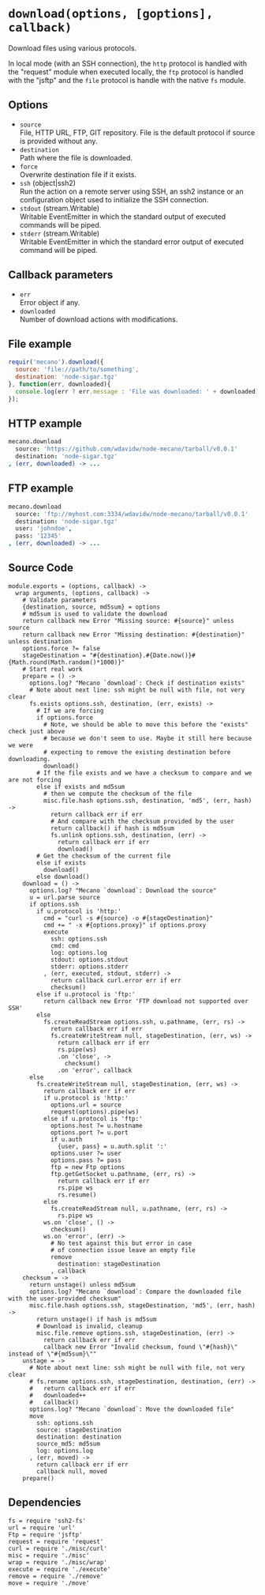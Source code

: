 
# `download(options, [goptions], callback)`

Download files using various protocols.

In local mode (with an SSH connection), the `http` protocol is handled with the
"request" module when executed locally, the `ftp` protocol is handled with the
"jsftp" and the `file` protocol is handle with the native `fs` module.

## Options

*   `source`   
    File, HTTP URL, FTP, GIT repository. File is the default protocol if source
    is provided without any.   
*   `destination`   
    Path where the file is downloaded.   
*   `force`   
    Overwrite destination file if it exists.   
*   `ssh` (object|ssh2)   
    Run the action on a remote server using SSH, an ssh2 instance or an
    configuration object used to initialize the SSH connection.   
*   `stdout` (stream.Writable)   
    Writable EventEmitter in which the standard output of executed commands will
    be piped.   
*   `stderr` (stream.Writable)   
    Writable EventEmitter in which the standard error output of executed command
    will be piped.   

## Callback parameters

*   `err`   
    Error object if any.   
*   `downloaded`   
    Number of download actions with modifications.   

## File example

```js
requir('mecano').download({
  source: 'file://path/to/something',
  destination: 'node-sigar.tgz'
}, function(err, downloaded){
  console.log(err ? err.message : 'File was downloaded: ' + downloaded);
});
```

## HTTP example

```coffee
mecano.download
  source: 'https://github.com/wdavidw/node-mecano/tarball/v0.0.1'
  destination: 'node-sigar.tgz'
, (err, downloaded) -> ...
```

## FTP example

```coffee
mecano.download
  source: 'ftp://myhost.com:3334/wdavidw/node-mecano/tarball/v0.0.1'
  destination: 'node-sigar.tgz'
  user: 'johndoe',
  pass: '12345'
, (err, downloaded) -> ...
```

## Source Code

    module.exports = (options, callback) ->
      wrap arguments, (options, callback) ->
        # Validate parameters
        {destination, source, md5sum} = options
        # md5sum is used to validate the download
        return callback new Error "Missing source: #{source}" unless source
        return callback new Error "Missing destination: #{destination}" unless destination
        options.force ?= false
        stageDestination = "#{destination}.#{Date.now()}#{Math.round(Math.random()*1000)}"
        # Start real work
        prepare = () ->
          options.log? "Mecano `download`: Check if destination exists"
          # Note about next line: ssh might be null with file, not very clear
          fs.exists options.ssh, destination, (err, exists) ->
            # If we are forcing
            if options.force
              # Note, we should be able to move this before the "exists" check just above
              # because we don't seem to use. Maybe it still here because we were
              # expecting to remove the existing destination before downloading.
              download()
            # If the file exists and we have a checksum to compare and we are not forcing
            else if exists and md5sum
              # then we compute the checksum of the file
              misc.file.hash options.ssh, destination, 'md5', (err, hash) ->
                return callback err if err
                # And compare with the checksum provided by the user
                return callback() if hash is md5sum
                fs.unlink options.ssh, destination, (err) ->
                  return callback err if err
                  download()
            # Get the checksum of the current file
            else if exists
              download()
            else download()
        download = () ->
          options.log? "Mecano `download`: Download the source"
          u = url.parse source
          if options.ssh
            if u.protocol is 'http:'
              cmd = "curl -s #{source} -o #{stageDestination}"
              cmd += " -x #{options.proxy}" if options.proxy
              execute
                ssh: options.ssh
                cmd: cmd
                log: options.log
                stdout: options.stdout
                stderr: options.stderr
              , (err, executed, stdout, stderr) ->
                return callback curl.error err if err
                checksum()
            else if u.protocol is 'ftp:'
              return callback new Error 'FTP download not supported over SSH'
            else
              fs.createReadStream options.ssh, u.pathname, (err, rs) ->
                return callback err if err
                fs.createWriteStream null, stageDestination, (err, ws) ->
                  return callback err if err
                  rs.pipe(ws)
                  .on 'close', ->
                    checksum()
                  .on 'error', callback
          else
            fs.createWriteStream null, stageDestination, (err, ws) ->
              return callback err if err
              if u.protocol is 'http:'
                options.url = source
                request(options).pipe(ws)
              else if u.protocol is 'ftp:'
                options.host ?= u.hostname
                options.port ?= u.port
                if u.auth
                  {user, pass} = u.auth.split ':'
                options.user ?= user
                options.pass ?= pass
                ftp = new Ftp options
                ftp.getGetSocket u.pathname, (err, rs) ->
                  return callback err if err
                  rs.pipe ws
                  rs.resume()
              else
                fs.createReadStream null, u.pathname, (err, rs) ->
                  rs.pipe ws
              ws.on 'close', () ->
                checksum()
              ws.on 'error', (err) ->
                # No test against this but error in case
                # of connection issue leave an empty file
                remove
                  destination: stageDestination
                , callback
        checksum = ->
          return unstage() unless md5sum
          options.log? "Mecano `download`: Compare the downloaded file with the user-provided checksum"
          misc.file.hash options.ssh, stageDestination, 'md5', (err, hash) ->
            return unstage() if hash is md5sum
            # Download is invalid, cleanup
            misc.file.remove options.ssh, stageDestination, (err) ->
              return callback err if err
              callback new Error "Invalid checksum, found \"#{hash}\" instead of \"#{md5sum}\""
        unstage = ->
          # Note about next line: ssh might be null with file, not very clear
          # fs.rename options.ssh, stageDestination, destination, (err) ->
          #   return callback err if err
          #   downloaded++
          #   callback()
          options.log? "Mecano `download`: Move the downloaded file"
          move
            ssh: options.ssh
            source: stageDestination
            destination: destination
            source_md5: md5sum
            log: options.log
          , (err, moved) ->
            return callback err if err
            callback null, moved
        prepare()

## Dependencies

    fs = require 'ssh2-fs'
    url = require 'url'
    Ftp = require 'jsftp'
    request = require 'request'
    curl = require './misc/curl'
    misc = require './misc'
    wrap = require './misc/wrap'
    execute = require './execute'
    remove = require './remove'
    move = require './move'






